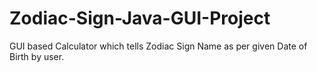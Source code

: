 # Zodiac-Sign-Java-GUI-Project
 GUI based Calculator which tells Zodiac Sign Name as per given Date of Birth by user.
